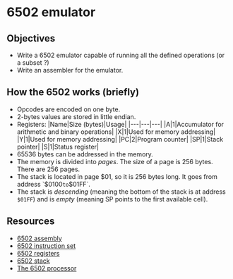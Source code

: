 # 6502 emulator

## Objectives

* Write a 6502 emulator capable of running all the defined operations (or a subset ?)
* Write an assembler for the emulator.

## How the 6502 works (briefly)

* Opcodes are encoded on one byte.
* 2-bytes values are stored in little endian.
* Registers:
    |Name|Size (bytes)|Usage|
    |---|---|---|
    |A|1|Accumulator for arithmetic and binary operations|
    |X|1|Used for memory addressing|
    |Y|1|Used for memory addressing|
    |PC|2|Program counter|
    |SP|1|Stack pointer| 
    |S|1|Status register|
* 65536 bytes can be addressed in the memory.
* The memory is divided into *pages*. The size of a page is 256 bytes. There are 256 pages.
* The stack is located in page $01, so it is 256 bytes long. It goes from address `$0100` to `$01FF`.
* The stack is *descending* (meaning the bottom of the stack is at address `$01FF`) and is *empty* (meaning SP points to the first available cell).

## Resources

* [6502 assembly](https://en.wikibooks.org/wiki/6502_Assembly)
* [6502 instruction set](https://www.masswerk.at/6502/6502_instruction_set.html)
* [6502 registers](https://plus4world.powweb.com/plus4encyclopedia/500149)
* [6502 stack](https://www.nesdev.org/wiki/Stack)
* [The 6502 processor](https://people.cs.umass.edu/~verts/cmpsci201/spr_2004/Lecture_02_2004-01-30_The_6502_processor.pdf)